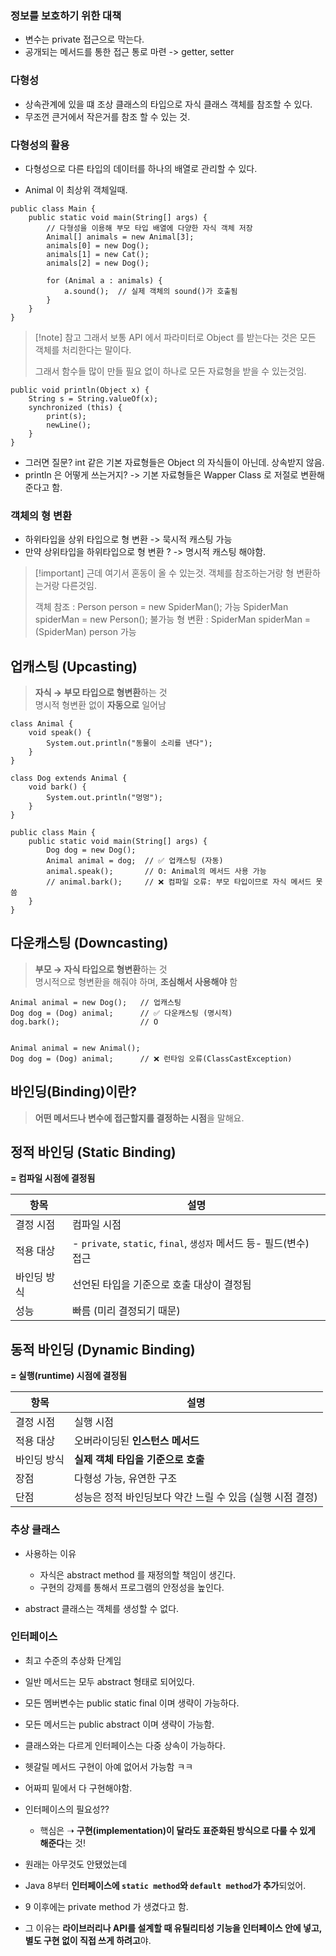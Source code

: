 
### 정보를 보호하기 위한 대책

- 변수는 private 접근으로 막는다. 
- 공개되는 메서드를 통한 접근 통로 마련 -> getter, setter 


### 다형성 
- 상속관계에 있을 떄 조상 클래스의 타입으로 자식 클래스 객체를 참조할 수 있다. 
- 무조껀 큰거에서 작은거를 참조 할 수 있는 것. 

### 다형성의 활용

- 다형성으로 다른 타입의 데이터를 하나의 배열로 관리할 수 있다. 

- Animal 이 최상위 객체일때.
```
public class Main {
    public static void main(String[] args) {
        // 다형성을 이용해 부모 타입 배열에 다양한 자식 객체 저장
        Animal[] animals = new Animal[3];
        animals[0] = new Dog();
        animals[1] = new Cat();
        animals[2] = new Dog();

        for (Animal a : animals) {
            a.sound();  // 실제 객체의 sound()가 호출됨
        }
    }
}
```

> [!note] 참고
> 그래서 보통 API 에서 파라미터로 Object 를 받는다는 것은 모든 객체를 처리한다는 말이다. 
> 
> 그래서 함수들 많이 만들 필요 없이 하나로 모든 자료형을 받을 수 있는것임. 

```
public void println(Object x) {
    String s = String.valueOf(x);
    synchronized (this) {
        print(s);
        newLine();
    }
}
```
- 그러면 질문? int 같은 기본 자료형들은 Object 의 자식들이 아닌데. 상속받지 않음.
- println 은 어떻게 쓰는거지? 
  -> 기본 자료형들은 Wapper Class 로 저절로 변환해준다고 함. 


### 객체의 형 변환

- 하위타입을 상위 타입으로 형 변환 -> 묵시적 캐스팅 가능
- 만약 상위타입을 하위타입으로 형 변환 ? -> 명시적 캐스팅 해야함. 

> [!important] 근데 여기서 혼동이 올 수 있는것.
>  객체를 참조하는거랑 형 변환하는거랑 다른것임.
>  
> 객체 참조 :
> 	 Person person = new SpiderMan();          가능 
> 	 SpiderMan spiderMan = new Person();    불가능
> 형 변환 : 
> 	SpiderMan spiderMan = (SpiderMan) person  가능 

## 업캐스팅 (Upcasting)

> **자식 → 부모 타입으로 형변환**하는 것  
> 명시적 형변환 없이 **자동으로** 일어남

```
class Animal {
    void speak() {
        System.out.println("동물이 소리를 낸다");
    }
}

class Dog extends Animal {
    void bark() {
        System.out.println("멍멍");
    }
}

public class Main {
    public static void main(String[] args) {
        Dog dog = new Dog();
        Animal animal = dog;  // ✅ 업캐스팅 (자동)
        animal.speak();       // O: Animal의 메서드 사용 가능
        // animal.bark();     // ❌ 컴파일 오류: 부모 타입이므로 자식 메서드 못 씀
    }
}

```


## 다운캐스팅 (Downcasting)

> **부모 → 자식 타입으로 형변환**하는 것  
> 명시적으로 형변환을 해줘야 하며, **조심해서 사용해야** 함


```
Animal animal = new Dog();   // 업캐스팅
Dog dog = (Dog) animal;      // ✅ 다운캐스팅 (명시적)
dog.bark();                  // O


Animal animal = new Animal();
Dog dog = (Dog) animal;      // ❌ 런타임 오류(ClassCastException)
```

## 바인딩(Binding)이란?

> **어떤 메서드나 변수에 접근할지를 결정하는 시점**을 말해요.

## **정적 바인딩 (Static Binding)**

**= 컴파일 시점에 결정됨**

| 항목     | 설명                                                     |
| ------ | ------------------------------------------------------ |
| 결정 시점  | 컴파일 시점                                                 |
| 적용 대상  | - `private`, `static`, `final`, `생성자` 메서드 등- 필드(변수) 접근 |
| 바인딩 방식 | 선언된 타입을 기준으로 호출 대상이 결정됨                                |
| 성능     | 빠름 (미리 결정되기 때문)                                        |
## **동적 바인딩 (Dynamic Binding)**

**= 실행(runtime) 시점에 결정됨**

| 항목     | 설명                                 |
| ------ | ---------------------------------- |
| 결정 시점  | 실행 시점                              |
| 적용 대상  | 오버라이딩된 **인스턴스 메서드**                |
| 바인딩 방식 | **실제 객체 타입을 기준으로 호출**              |
| 장점     | 다형성 가능, 유연한 구조                     |
| 단점     | 성능은 정적 바인딩보다 약간 느릴 수 있음 (실행 시점 결정) |


### 추상 클래스 

- 사용하는 이유 
	- 자식은 abstract method 를 재정의할 책임이 생긴다. 
	- 구현의 강제를 통해서 프로그램의 안정성을 높인다. 

- abstract 클래스는 객체를 생성할 수 없다.


### 인터페이스 

- 최고 수준의 추상화 단계임 
- 일반 메서드는 모두 abstract 형태로 되어있다.
- 모든 멤버변수는 public static final 이며 생략이 가능하다. 
- 모든 메서드는 public abstract 이며 생략이 가능함. 

- 클래스와는 다르게 인터페이스는 다중 상속이 가능하다. 
- 헷갈릴 메서드 구현이 아예 없어서 가능함 ㅋㅋ
- 어짜피 밑에서 다 구현해야함. 

- 인터페이스의 필요성??
	- 핵심은 ➝ **구현(implementation)이 달라도 표준화된 방식으로 다룰 수 있게 해준다**는 것!

- 원래는 아무것도 안됐었는데
- Java 8부터 **인터페이스에 `static method`와 `default method`가 추가**되었어.  
- 9 이후에는 private method 가 생겼다고 함. 
- 그 이유는 **라이브러리나 API를 설계할 때 유틸리티성 기능을 인터페이스 안에 넣고, 별도 구현 없이 직접 쓰게 하려고**야.